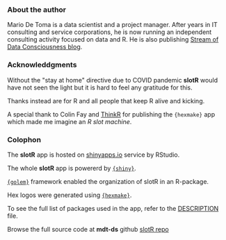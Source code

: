 ### About the author
Mario De Toma is a data scientist and a project manager. After years in IT consulting and service corporations, he is now running an independent consulting activity focused on data and R. He is also publishing [Stream of Data Consciousness blog](https://www.mdt-datascience.com/).

### Acknowleddgments
Without the "stay at home" directive due to COVID pandemic __slotR__ would have not seen the light but it is hard to feel any gratitude for this.

Thanks instead are for R and all people that keep R alive and kicking.

A special thank to Colin Fay and [ThinkR](https://rtask.thinkr.fr) for publishing the `{hexmake}` app which made me imagine an _R slot machine_. 

### Colophon 

The __slotR__ app is hosted on [shinyapps.io](https://www.shinyapps.io/) service by RStudio.

The whole __slotR__ app is powererd by [`{shiny}`](https://github.com/rstudio/shiny).

[`{golem}`](https://github.com/ThinkR-open/golem) framework enabled the organization of slotR in an R-package. 

Hex logos were generated using [`{hexmake}`](https://connect.thinkr.fr/hexmake/).

To see the full list of packages used in the app, refer to the [DESCRIPTION](https://github.com/mdt-ds/slotR/master/DESCRIPTION) file.

Browse the full source code at __mdt-ds__ github [slotR repo](https://github.com/mdt-ds/slotR) 